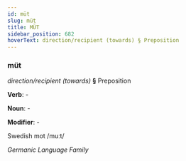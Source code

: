 ```yaml
---
id: müt
slug: müt
title: MÜT
sidebar_position: 682
hoverText: direction/recipient (towards) § Preposition
---
```


### müt

*direction/recipient (towards)* **§** Preposition

**Verb**: -

**Noun**: -

**Modifier**: -

Swedish mot /muːt/

*Germanic Language Family*
